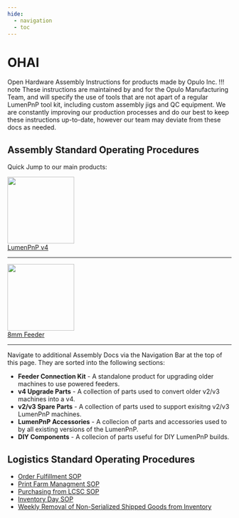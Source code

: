 ```yaml
---
hide:
  - navigation
  - toc
---
```


# OHAI
Open Hardware Assembly Instructions for products made by Opulo Inc.
!!! note
	These instructions are maintained by and for the Opulo Manufacturing Team, and will specify the use of tools that are not apart of a regular LumenPnP  tool kit, including custom assembly jigs and QC equipment. We are constantly improving our production processes and do our best to keep these instructions up-to-date, however our team may deviate from these docs as needed.

## Assembly Standard Operating Procedures

Quick Jump to our main products:

<a href="lumen/index.html">
  <img src="img/semi-hero-head-on-small.png" height="150"><br/>
  LumenPnP v4
</a>

---

<a href="feeder8/index.html">
  <img src="img/feeder-gold-no-spoolglow.png" height="150"><br/>
  8mm Feeder
</a>

---

Navigate to additional Assembly Docs via the Navigation Bar at the top of this page. They are sorted into the following sections:

- **Feeder Connection Kit** - A standalone product for upgrading older machines to use powered feeders.
- **v4 Upgrade Parts** - A collection of parts used to convert older v2/v3 machines into a v4.
- **v2/v3 Spare Parts** - A collection of parts used to support exisitng v2/v3 LumenPnP machines.
- **LumenPnP Accessories** - A collecion of parts and accessories used to by all existing versions of the LumenPnP.
- **DIY Components** -  A collecion of parts useful for DIY LumenPnP builds.

## Logistics Standard Operating Procedures

- [Order Fulfillment SOP](operations/order-fulfillment/index.md)
- [Print Farm Managment SOP](operations/print-farm/index.md)
- [Purchasing from LCSC SOP](operations/purchasing-from-lcsc/index.md)
- [Inventory Day SOP](operations/inventory-audit/index.md)
- [Weekly Removal of Non-Serialized Shipped Goods from Inventory](operations/managing-weekly-non-serialized-aligni-builds.md)

